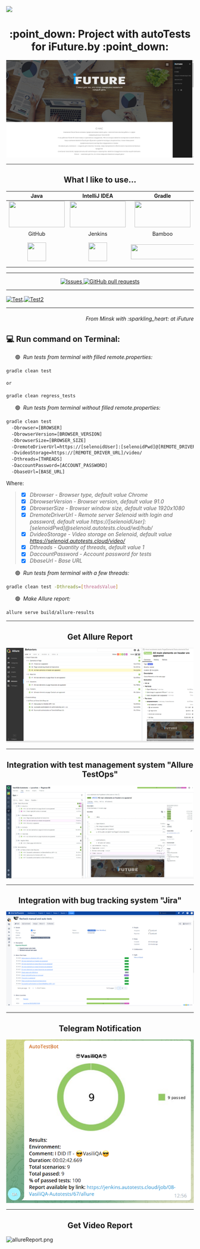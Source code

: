 
<a align="center" href="https://komarev.com/ghpvc/?username=daramirra&style=flat&color=9152C0&label=Hello%20Visitors!">
  <img src="https://komarev.com/ghpvc/?username=Vasili888-QA&style=flat&color=9152C0&label=Hello%20Visitors!"/>
</a>


<h1 align="center">:point_down: Project with autoTests for iFuture.by :point_down:</h1>

![iFuture.png](src/test/resources/images/iFuture.png)

___
<h2 align="center">What I like to use...</h2>

| Java | IntelliJ IDEA | Gradle | Maven | Junit5 | Selenide | Cucumber |
|:------:|:----:|:----:|:------:|:------:|:------:|:------:|
| <img src="https://github.com/Vasili888-QA/Vasili888-QA/blob/master/images/java.png" width="150" height="70"> | <img src="https://github.com/Vasili888-QA/Vasili888-QA/blob/master/images/IntelliJ-IDEA.png" width="150" height="70"> | <img src="https://github.com/Vasili888-QA/Vasili888-QA/blob/master/images/Gradle.png" width="150" height="70"> | <img src="https://github.com/Vasili888-QA/Vasili888-QA/blob/master/images/maven.png" width="150" height="70"> | <img src="https://github.com/Vasili888-QA/Vasili888-QA/blob/master/images/junit.png" width="150" height="70"> | <img src="https://github.com/Vasili888-QA/Vasili888-QA/blob/master/images/Selenide.jfif" width="150" height="70"> | <img src="https://github.com/Vasili888-QA/Vasili888-QA/blob/master/images/cucumber.jpg" width="150" height="70"> |
| GitHub | Jenkins | Bamboo | Selenoid | Allure Report | Allure TestOps | Jira |
| <img src="https://github.com/Vasili888-QA/Vasili888-QA/blob/master/images/logo/Github.png" width="50" height="50"> | <img src="https://github.com/Vasili888-QA/Vasili888-QA/blob/master/images/logo/Jenkins.png" width="50" height="50"> | <img src="https://github.com/Vasili888-QA/Vasili888-QA/blob/master/images/bamboo.png" width="170" height="40"> | <img src="https://github.com/Vasili888-QA/Vasili888-QA/blob/master/images/logo/Selenoid.png" width="70" height="70"> | <img src="https://github.com/Vasili888-QA/Vasili888-QA/blob/master/images/logo/Allure_Report.png" width="70" height="70"> | <img src="https://github.com/Vasili888-QA/Vasili888-QA/blob/master/images/logo/AllureTestOps.png" width="70" height="70"> | <img src="https://github.com/Vasili888-QA/Vasili888-QA/blob/master/images/logo/Jira.png" width="70" height="70"> |


---


  <p align="center">
    <a href="https://github.com/Vasili888-QA/Vasili888-QA/issues">
      <img alt="Issues" src="https://img.shields.io/github/issues/Vasili888-QA/JUnit5ParameterizeTests?color=e7f90f" />
    </a>
    <a href="https://github.com/Vasili888-QA/Vasili888-QA/pulls">
      <img alt="GitHub pull requests" src="https://img.shields.io/github/issues-pr/Vasili888-QA/JUnit5ParameterizeTests?color=1eed1e" />
    </a>
  </p>

---

<a href="https://github.com/Vasili888-QA/github-readme-stats">
  <img align="center" src="https://github-readme-stats.vercel.app/api/?username=Vasili888-QA&theme=buefy&bg_color=30,abf596,f7f685&title_color=040ec5&text_color=040ec5"  alt="Test"/>
</a>
<a href="https://github-readme-stats.vercel.app/api/top-langs?username=Vasili888-QA&theme=vue&show_icons=true&locale=en&layout=normal">
  <img align="center" src="https://github-readme-stats.vercel.app/api/top-langs?username=Vasili888-QA&theme=vue&show_icons=true&locale=en&layout=normal&bg_color=30,f7f685,abf596&title_color=040ec5&text_color=040ec5"  alt="Test2"/>
</a>

___
<h6 align="right">From Minsk with :sparkling_heart:  at iFuture</h6>


## :computer: Run command on Terminal:

&nbsp;&nbsp;&nbsp;&nbsp;&nbsp;&nbsp;:green_circle:&nbsp;&nbsp;*Run tests from terminal with filled remote.properties:*

```bash
gradle clean test

or 

gradle clean regress_tests
```

&nbsp;&nbsp;&nbsp;&nbsp;&nbsp;&nbsp;:green_circle:&nbsp;&nbsp;*Run tests from terminal without filled remote.properties:*

```bash
gradle clean test 
  -Dbrowser=[BROWSER]
  -DbrowserVersion=[BROWSER_VERSION]
  -DbrowserSize=[BROWSER_SIZE]
  -DremoteDriverUrl=https://[selenoidUser]:[selenoidPwd]@[REMOTE_DRIVER_URL]/wd/hub/
  -DvideoStorage=https://[REMOTE_DRIVER_URL]/video/
  -Dthreads=[THREADS]
  -DaccountPassword=[ACCOUNT_PASSWORD]
  -DbaseUrl=[BASE_URL]
```

Where:
>- [x] *Dbrowser - Browser type, default value Chrome*
>- [x] *DbrowserVersion - Browser version, default value 91.0*
>- [x] *DbrowserSize - Browser window size, default value 1920x1080*
>- [x] *DremoteDriverUrl - Remote server Selenoid with login and password, default value https://[selenoidUser]:[selenoidPwd]@selenoid.autotests.cloud/wd/hub/*
>- [x] *DvideoStorage - Video storage on Selenoid, default value https://selenoid.autotests.cloud/video/*
>- [x] *Dthreads - Quantity of threads, default value 1*
>- [x] *DaccountPassword - Account password for tests*
>- [x] *DbaseUrl - Base URL*

&nbsp;&nbsp;&nbsp;&nbsp;&nbsp;&nbsp;:green_circle:&nbsp;&nbsp;*Run tests from terminal with a few threads:*

```bash
gradle clean test -Dthreads=[threadsValue]
```

&nbsp;&nbsp;&nbsp;&nbsp;&nbsp;&nbsp;:green_circle:&nbsp;&nbsp;*Make Allure report:*

```bash
allure serve build/allure-results
```

---
<h2 align="center">Get Allure Report</h2>

![allureReport.png](src/test/resources/images/allure-Report.png)

---
<h2 align="center">Integration with test management system "Allure TestOps"</h2>

![allureReport.png](src/test/resources/images/Allure-Test-Ops.jpg)

---
<h2 align="center">Integration with bug tracking system "Jira"</h2>

![allureReport.png](src/test/resources/images/JiraIntegration.png)

---
<h2 align="center">Telegram Notification</h2>

![telegramReport](src/test/resources/images/telegram-Report.png)

---
<h2 align="center">Get Video Report</h2>

![allureReport.png](src/test/resources/images/video2.gif)
